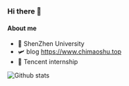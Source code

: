 ### Hi there 👋

#### About me

- 🏫 ShenZhen University
- 🛩️ blog  https://www.chimaoshu.top
- 🏢 Tencent internship

![Github stats](https://github-readme-stats.vercel.app/api?username=chimaoshu&show_icons=true&theme=cobalt)

<!-- waka-box start -->
<!-- #### <a href="https://gist.github.com/e235103f6d3ace58395a9ff863c34467" target="_blank">📊 Weekly development breakdown</a> -->
<!-- Powered by https://github.com/YouEclipse/waka-box-go . -->
<!-- waka-box end -->


